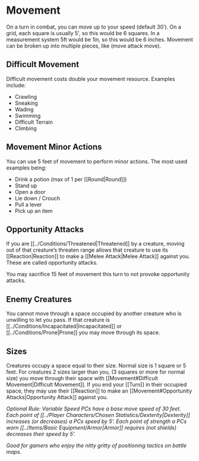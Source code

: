 # Movement

On a turn in combat, you can move up to your speed (default 30’). On a grid, each square is usually 5', so this would be 6 squares. In a measurement system 5ft would be 1in, so this would be 6 inches. Movement can be broken up into multiple pieces, like (move attack move).

## Difficult Movement
Difficult movement costs double your movement resource. Examples include:
- Crawling
- Sneaking
- Wading
- Swimming
- Difficult Terrain
- Climbing
## Movement Minor Actions
You can use 5 feet of movement to perform minor actions. The most used examples being:
- Drink a potion (max of 1 per [[Round\|Round]])
- Stand up
- Open a door
- Lie down / Crouch
- Pull a lever
- Pick up an item

## Opportunity Attacks
If you are [[../Conditions/Threatened\|Threatened]] by a creature, moving out of that creature’s threaten range allows that creature to use its [[Reaction\|Reaction]] to make a [[Melee Attack\|Melee Attack]] against you.
	These are called opportunity attacks.

You may sacrifice 15 feet of movement this turn to not provoke opportunity attacks.

## Enemy Creatures
You cannot move through a space occupied by another creature who is unwilling to let you pass. If that creature is [[../Conditions/Incapacitated\|Incapacitated]] or [[../Conditions/Prone\|Prone]] you may move through its space.

## Sizes
Creatures occupy a space equal to their size. Normal size is 1 square or 5 feet. For creatures 2 sizes larger than you, (3 squares or more for normal size) you move through their space with [[Movement#Difficult Movement\|Difficult Movement]]. If you end your [[Turn]] in their occupied space, they may use their [[Reaction]] to make an [[Movement#Opportunity Attacks\|Opportunity Attack]] against you.

*Optional Rule: Variable Speed*
*PCs have a base move speed of 30 feet. 
Each point of [[../Player Characters/Chosen Statistics/Dexterity\|Dexterity]] increases (or decreases) a PCs speed by 5’. 
Each point of strength a PCs worn [[../Items/Basic Equipment/Armor\|Armor]] requires (not shields) decreases their speed by 5’.*

*Good for gamers who enjoy the nitty gritty of positioning tactics on battle maps.*